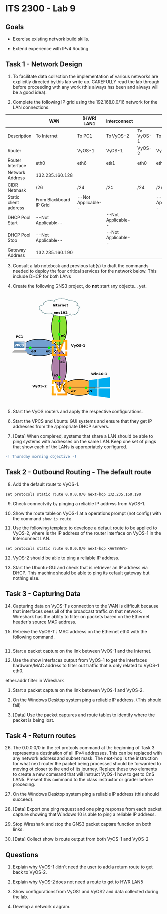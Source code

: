# ITS 2300 - Lab 9
## Goals 

-   Exercise existing network build skills.

-   Extend experience with IPv4 Routing

## Task 1 - Network Design
1.  To facilitate data collection the implementation of various networks are explicitly directed by this lab write up. CAREFULLY read the lab through before proceeding with any work (this always has been and always will be a good idea).

2. Complete the following IP grid using the 192.168.0.0/16 network for the LAN connections.

|                           |**WAN**            |**(HWR) LAN1**     |**Interconnect**     |             |**(CnS) LAN5**
|--                         |--                 |--                 |--                   |--           |-- 
|Description                |To Internet        |To PC1             |To VyOS-2            |To VyOS-1    |To PC2
|Router                     |                   |VyOS-1             |VyOS-1               |VyOS-2       |VyOS-2
|Router Interface           |eth0               |eth6               |eth1                 |eth0         |eth5
|Network Address            |132.235.160.128    
|CIDR Netmask               |/26                |/24                |/24                  |/24          |/24
|Static client address      |From Blackboard IP Grid |--Not Applicable--|                 |             |--Not Applicable--
|DHCP Pool Start            |--Not Applicable-- |                   |--Not Applicable--
|DHCP Pool Stop             |--Not Applicable-- |                   |--Not Applicable-- 
|Gateway Address            |132.235.160.190    |                   |

3.  Consult a lab notebook and previous lab(s) to draft the commands needed to deploy the four critical services for the network below.  This include DHCP for both LANs

4.  Create the following GNS3 project, do **not** start any objects... yet.

![](lab9-1.png)

5.  Start the VyOS routers and apply the respective configurations.

6.  Start the VPCS and Ubuntu GUI systems and ensure that they get IP addresses from the appropriate DHCP servers.

7.  [Data] When completed, systems that share a LAN should be able to ping systems with addresses on the same LAN. Keep one set of pings that show each of the LANs is appropriately configured.

```diff
-! Thursday morning objective -!
```

## Task 2 - Outbound Routing - The default route

8. Add the default route to VyOS-1.

`set protocols static route 0.0.0.0/0 next-hop 132.235.160.190`

9.  Check connectvity by pinging a reliable IP address from VyOS-1.

10. Show the route table on VyOS-1 at a operations prompt (not config) with the command `show ip route`

11. Use the following template to develope a default route to be applied to VyOS-2, where <GATEWAY> is the IP address of the router interface on VyOS-1 in the Interconnect LAN.

`set protocols static route 0.0.0.0/0 next-hop <GATEWAY>`

12. VyOS-2 should be able to ping a reliable IP address.

13. Start the Ubuntu-GUI and check that is retrieves an IP address via DHCP.  This machine should be able to ping its default gateway but nothing else.
 
## Task 3 - Capturing Data

14. Capturing data on VyOS-1's connection to the WAN is difficult because that interfaces sees all of the broadcast traffic on that network.  Wireshark has the ability to filter on packets based on the Ethernet header's source MAC address.

15. Retreive the VyOS-1's MAC address on the Ethernet eth0 with the following command.
 
 ````
 
 ````

11. Start a packet capture on the link between VyOS-1 and the Internet. 

10. Use the show interfaces output from VyOS-1 to get the interfaces hardware/MAC address to filter out traffic that is only related to VyOS-1 eth0.

 ether.addr filter in Wireshark 

 1. Start a packet capture on the link between VyOS-1 and VyOS-2.
 
24. On the Windows Desktop system ping a reliable IP address. (This should fail)

25. [Data] Use the packet captures and route tables to identify where the packet is being lost.

## Task 4 - Return routes

26. The 0.0.0.0/0 in the set protcols command at the beginning of Task 3 represents a destination of all IPv4 addresses. This can be replaced with any network address and subnet mask. The next-hop is the instruction for what next router the packet being processed should be forwarded to moving ot closer to the end of its journey. Replace these two elements to create a new command that will instruct VyOS-1 how to get to CnS LAN5. Present this command to the class instructor or grader before proceding.

27. On the Windows Desktop system ping a reliable IP address (this should succeed).

28. [Data] Export one ping request and one ping response from each packet capture showing that Windows 10 is able to ping a reliable IP address.

29. Stop Wireshark and stop the GNS3 packet capture function on both links.

30. [Data] Collect show ip route output from both VyOS-1 and VyOS-2

## Questions

1.  Explain why VyOS-1 didn't need the user to add a return route to get back to VyOS-2.

2.  Explain why VyOS-2 does not need a route to get to HWR LAN5

3.  Show configurations from VyOS1 and VyOS2 and data collected during the lab.

4.  Develop a network diagram.
